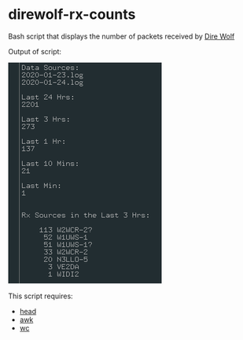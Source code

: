 # direwolf-rx-counts
Bash script that displays the number of packets received by [Dire Wolf](https://github.com/wb2osz/direwolf)

Output of script:

![output](screenshot.png)

This script requires:
* [head](https://en.wikipedia.org/wiki/Head_(Unix))
* [awk](https://en.wikipedia.org/wiki/AWK)
* [wc](https://en.wikipedia.org/wiki/Wc_(Unix))
